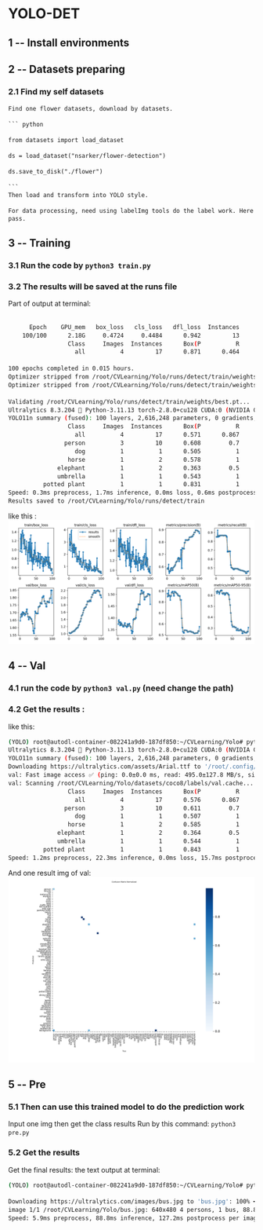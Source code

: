 # YOLO-DET
## 1 -- Install environments
## 2 -- Datasets preparing
### 2.1 Find my self datasets 
    Find one flower datasets, download by datasets.

    ``` python

    from datasets import load_dataset

    ds = load_dataset("nsarker/flower-detection")

    ds.save_to_disk("./flower")

    ```
    Then load and transform into YOLO style.

    For data processing, need using labelImg tools do the label work. Here pass.
## 3 -- Training
### 3.1 Run the code by `python3 train.py` 
### 3.2 The results will be saved at the runs file
Part of output at terminal:
```bash

      Epoch    GPU_mem   box_loss   cls_loss   dfl_loss  Instances       Size
    100/100      2.18G     0.4724     0.4484      0.942         13        640: 100% ━━━━━━━━━━━━ 1/1 9.9it/s 0.1s
                 Class     Images  Instances      Box(P          R      mAP50  mAP50-95): 100% ━━━━━━━━━━━━ 1/1 40.2it/s 0.0s
                   all          4         17      0.871      0.464      0.575      0.305

100 epochs completed in 0.015 hours.
Optimizer stripped from /root/CVLearning/Yolo/runs/detect/train/weights/last.pt, 5.5MB
Optimizer stripped from /root/CVLearning/Yolo/runs/detect/train/weights/best.pt, 5.5MB

Validating /root/CVLearning/Yolo/runs/detect/train/weights/best.pt...
Ultralytics 8.3.204 🚀 Python-3.11.13 torch-2.8.0+cu128 CUDA:0 (NVIDIA GeForce RTX 4090 D, 24111MiB)
YOLO11n summary (fused): 100 layers, 2,616,248 parameters, 0 gradients, 6.5 GFLOPs
                 Class     Images  Instances      Box(P          R      mAP50  mAP50-95): 100% ━━━━━━━━━━━━ 1/1 48.7it/s 0.0s
                   all          4         17      0.571      0.867      0.895      0.646
                person          3         10      0.608        0.7      0.646      0.324
                   dog          1          1      0.505          1      0.995      0.796
                 horse          1          2      0.578          1      0.995       0.65
              elephant          1          2      0.363        0.5      0.745      0.315
              umbrella          1          1      0.543          1      0.995      0.895
          potted plant          1          1      0.831          1      0.995      0.895
Speed: 0.3ms preprocess, 1.7ms inference, 0.0ms loss, 0.6ms postprocess per image
Results saved to /root/CVLearning/Yolo/runs/detect/train
```

like this :
![results for training](./runs/detect/train/results.png)
## 4 -- Val
### 4.1 run the code by `python3 val.py` (need change the path)
### 4.2 Get the results :
like this:
```bash
(YOLO) root@autodl-container-082241a9d0-187df850:~/CVLearning/Yolo# python3 val.py
Ultralytics 8.3.204 🚀 Python-3.11.13 torch-2.8.0+cu128 CUDA:0 (NVIDIA GeForce RTX 4090 D, 24111MiB)
YOLO11n summary (fused): 100 layers, 2,616,248 parameters, 0 gradients, 6.5 GFLOPs
Downloading https://ultralytics.com/assets/Arial.ttf to '/root/.config/Ultralytics/Arial.ttf': 100% ━━━━━━━━━━━━ 755.1KB 2.4MB/s 0.3s
val: Fast image access ✅ (ping: 0.0±0.0 ms, read: 495.0±127.8 MB/s, size: 54.0 KB)
val: Scanning /root/CVLearning/Yolo/datasets/coco8/labels/val.cache... 4 images, 0 backgrounds, 0 corrupt: 100% ━━━━━━━━━━━━ 4/4 43.8Kit/s 0.0s
                 Class     Images  Instances      Box(P          R      mAP50  mAP50-95): 100% ━━━━━━━━━━━━ 1/1 4.2it/s 0.2s
                   all          4         17      0.576      0.867      0.898      0.646
                person          3         10      0.611        0.7      0.663      0.327
                   dog          1          1      0.507          1      0.995      0.796
                 horse          1          2      0.585          1      0.995       0.65
              elephant          1          2      0.364        0.5      0.745      0.314
              umbrella          1          1      0.544          1      0.995      0.895
          potted plant          1          1      0.843          1      0.995      0.895
Speed: 1.2ms preprocess, 22.3ms inference, 0.0ms loss, 15.7ms postprocess per image
```
And one result img of val:
![results for val](./runs/detect/val/confusion_matrix_normalized.png)
## 5 -- Pre
### 5.1 Then can use this trained model to do the prediction work
Input one img then get the class results
Run by this command: `python3 pre.py` 
### 5.2 Get the results
Get the final results:
the text output at terminal:
```bash
(YOLO) root@autodl-container-082241a9d0-187df850:~/CVLearning/Yolo# python3 pre.py

Downloading https://ultralytics.com/images/bus.jpg to 'bus.jpg': 100% ━━━━━━━━━━━━ 134.2KB 896.5KB/s 0.1s
image 1/1 /root/CVLearning/Yolo/bus.jpg: 640x480 4 persons, 1 bus, 88.8ms
Speed: 5.9ms preprocess, 88.8ms inference, 127.2ms postprocess per image at shape (1, 3, 640, 480)
```